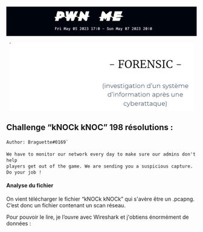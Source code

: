 <p align="center">
  <img src="./scr/images/titre.png" />
</p>

<p align="center">
  <img src="./scr/images/forensic/forensic.png" />
</p>

## Challenge “kNOCk kNOC” 198 résolutions :

```
Author: Braguette#0169`

We have to monitor our network every day to make sure our admins don't help
players get out of the game. We are sending you a suspicious capture. Do your job !
```

#### Analyse du fichier

On vient télécharger le fichier “kNOCk kNOCk” qui s'avère être un .pcapng. C’est donc un fichier contenant un scan réseau.

Pour pouvoir le lire, je l’ouvre avec Wireshark et j'obtiens énormément de données :